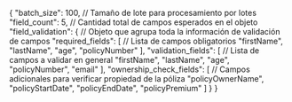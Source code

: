 {
  "batch_size": 100,                    // Tamaño de lote para procesamiento por lotes
  "field_count": 5,                     // Cantidad total de campos esperados en el objeto
  "field_validation": {                 // Objeto que agrupa toda la información de validación de campos
    "required_fields": [                // Lista de campos obligatorios
      "firstName",
      "lastName",
      "age",
      "policyNumber"
    ],
    "validation_fields": [              // Lista de campos a validar en general
      "firstName",
      "lastName",
      "age",
      "policyNumber",
      "email"
    ],
    "ownership_check_fields": [         // Campos adicionales para verificar propiedad de la póliza
      "policyOwnerName",
      "policyStartDate",
      "policyEndDate",
      "policyPremium"
    ]
  }
}

